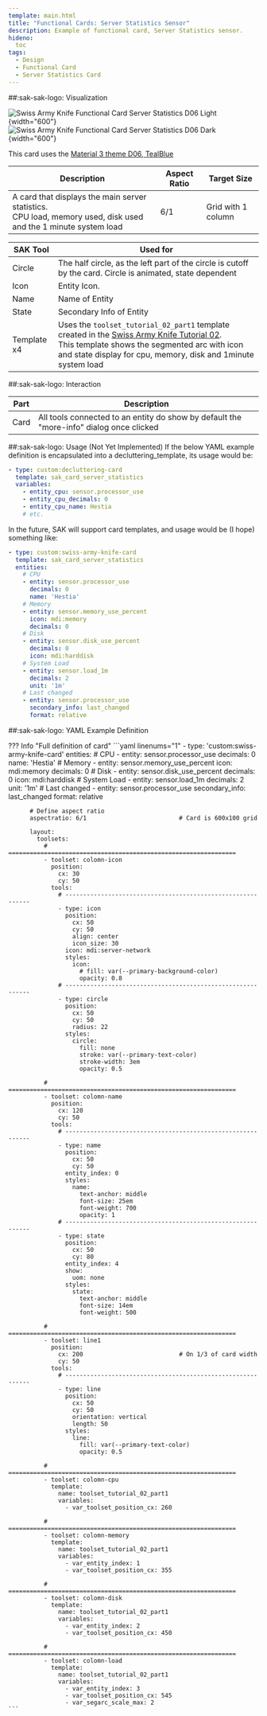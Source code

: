```yaml
---
template: main.html
title: "Functional Cards: Server Statistics Sensor"
description: Example of functional card, Server Statistics sensor.
hideno:
  toc
tags:
  - Design
  - Functional Card
  - Server Statistics Card
---
```

<!-- GT/GL -->
##:sak-sak-logo: Visualization

![Swiss Army Knife Functional Card Server Statistics D06 Light](../assets/screenshots/sak-functional-card-12-server-statistics-theme-d06-light.png){width="600"}
<br>![Swiss Army Knife Functional Card Server Statistics D06 Dark](../assets/screenshots/sak-functional-card-12-server-statistics-theme-d06-dark.png){width="600"}

This card uses the [Material 3 theme D06, TealBlue][ham3-d06-url]

| Description| Aspect Ratio| Target Size |
|-|-|-|
| A card that displays the main server statistics. <br>CPU load, memory used, disk used and the 1 minute system load | 6/1 | Grid with 1 column |

| SAK Tool| Used for |
|-|-|
| Circle | The half circle, as the left part of the circle is cutoff by the card. Circle is animated, state dependent|
| Icon | Entity Icon.
| Name | Name of Entity|
| State | Secondary Info of Entity|
| Template x4| Uses the `toolset_tutorial_02_part1` template created in the [Swiss Army Knife Tutorial 02][Swiss Army Knife Tutorial 02].<br>This template shows the segmented arc with icon and state display for cpu, memory, disk and 1minute system load |

##:sak-sak-logo: Interaction

| Part | Description|
|-|-|
| Card | All tools connected to an entity do show by default the "more-info" dialog once clicked |

##:sak-sak-logo: Usage (Not Yet Implemented)
If the below YAML example definition is encapsulated into a decluttering_template, its usage would be:

```yaml linenums="1"
- type: custom:decluttering-card
  template: sak_card_server_statistics
  variables:
    - entity_cpu: sensor.processor_use
    - entity_cpu_decimals: 0
    - entity_cpu_name: Hestia
    # etc.
```

In the future, SAK will support card templates, and usage would be (I hope) something like:


```yaml linenums="1"
- type: custom:swiss-army-knife-card
  template: sak_card_server_statistics
  entities:
    # CPU
    - entity: sensor.processor_use
      decimals: 0
      name: 'Hestia'
    # Memory
    - entity: sensor.memory_use_percent
      icon: mdi:memory
      decimals: 0
    # Disk
    - entity: sensor.disk_use_percent
      decimals: 0
      icon: mdi:harddisk
    # System Load
    - entity: sensor.load_1m
      decimals: 2
      unit: '1m'
    # Last changed
    - entity: sensor.processor_use
      secondary_info: last_changed
      format: relative
```

##:sak-sak-logo: YAML Example Definition

??? Info "Full definition of card"
    ```yaml linenums="1"
        - type: 'custom:swiss-army-knife-card'
          entities:
            # CPU
            - entity: sensor.processor_use
              decimals: 0
              name: 'Hestia'
            # Memory
            - entity: sensor.memory_use_percent
              icon: mdi:memory
              decimals: 0
            # Disk
            - entity: sensor.disk_use_percent
              decimals: 0
              icon: mdi:harddisk
            # System Load
            - entity: sensor.load_1m
              decimals: 2
              unit: '1m'
            # Last changed
            - entity: sensor.processor_use
              secondary_info: last_changed
              format: relative

          # Define aspect ratio
          aspectratio: 6/1                          # Card is 600x100 grid

          layout:
            toolsets:
              # ================================================================
              - toolset: colomn-icon
                position:
                  cx: 30
                  cy: 50
                tools:
                  # ------------------------------------------------------------
                  - type: icon
                    position:
                      cx: 50
                      cy: 50
                      align: center
                      icon_size: 30
                    icon: mdi:server-network
                    styles:
                      icon:
                        # fill: var(--primary-background-color)
                        opacity: 0.8
                  # ------------------------------------------------------------
                  - type: circle
                    position:
                      cx: 50
                      cy: 50
                      radius: 22
                    styles:
                      circle:
                        fill: none
                        stroke: var(--primary-text-color)
                        stroke-width: 3em
                        opacity: 0.5
                    
              # ================================================================
              - toolset: colomn-name
                position:
                  cx: 120
                  cy: 50
                tools:
                  # ------------------------------------------------------------
                  - type: name
                    position:
                      cx: 50
                      cy: 50
                    entity_index: 0
                    styles:
                      name:
                        text-anchor: middle
                        font-size: 25em
                        font-weight: 700
                        opacity: 1
                  # ------------------------------------------------------------
                  - type: state
                    position:
                      cx: 50
                      cy: 80
                    entity_index: 4
                    show:
                      uom: none
                    styles:
                      state:
                        text-anchor: middle
                        font-size: 14em
                        font-weight: 500

              # ================================================================
              - toolset: line1
                position:
                  cx: 200                           # On 1/3 of card width
                  cy: 50
                tools:
                  # ------------------------------------------------------------
                  - type: line
                    position:
                      cx: 50
                      cy: 50
                      orientation: vertical
                      length: 50
                    styles:
                      line:
                        fill: var(--primary-text-color)
                        opacity: 0.5

              # ================================================================
              - toolset: colomn-cpu
                template:
                  name: toolset_tutorial_02_part1
                  variables:
                    - var_toolset_position_cx: 260

              # ================================================================
              - toolset: colomn-memory
                template:
                  name: toolset_tutorial_02_part1
                  variables:
                    - var_entity_index: 1
                    - var_toolset_position_cx: 355

              # ================================================================
              - toolset: colomn-disk
                template:
                  name: toolset_tutorial_02_part1
                  variables:
                    - var_entity_index: 2
                    - var_toolset_position_cx: 450

              # ================================================================
              - toolset: colomn-load
                template:
                  name: toolset_tutorial_02_part1
                  variables:
                    - var_entity_index: 3
                    - var_toolset_position_cx: 545
                    - var_segarc_scale_max: 2
    ```

<!-- Image references -->

<!--- Internal References... --->
[Swiss Army Knife Tutorial 02]: ../tutorials/10-step-tutorial-02-intro.md

<!--- External References... --->
[ham3-d06-url]: https://material3-themes-manual.amoebelabs.com/examples/material3-example-theme-d06-tealblue/
